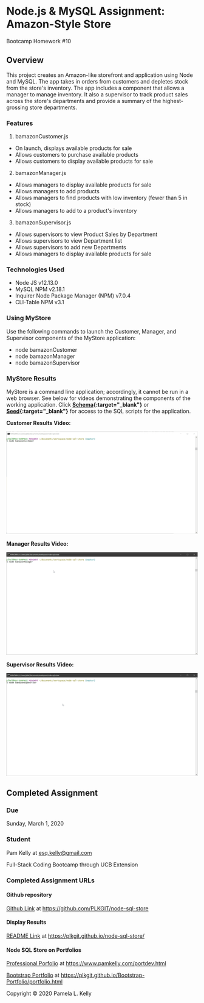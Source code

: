 # Node.js & MySQL Assignment: Amazon-Style Store
Bootcamp Homework #10

## Overview
This project creates an Amazon-like storefront and application using Node and MySQL. The app takes in orders from customers and depletes stock from the store's inventory. The app includes a component that allows a manager to manage inventory. It also a supervisor to track product sales across the store's departments and provide a summary of the highest-grossing store departments.

### Features
1. bamazonCustomer.js
  * On launch, displays available products for sale
  * Allows customers to purchase available products
  * Allows customers to display available products for sale
2. bamazonManager.js
  * Allows managers to display available products for sale
  * Allows managers to add products
  * Allows managers to find products with low inventory (fewer than 5 in stock)
  * Allows managers to add to a product's inventory
3. bamazonSupervisor.js
  * Allows supervisors to view Product Sales by Department
  * Allows supervisors to view Department list
  * Allows supervisors to add new Departments
  * Allows managers to display available products for sale

### Technologies Used
  * Node JS v12.13.0
  * MySQL NPM v2.18.1
  * Inquirer Node Package Manager (NPM) v7.0.4
  * CLI-Table NPM v3.1

### Using MyStore
Use the following commands to launch the Customer, Manager, and Supervisor components of the MyStore application:
* node bamazonCustomer
* node bamazonManager
* node bamazonSupervisor

### MyStore Results
MyStore is a command line application; accordingly, it cannot be run in a web browser.  See below for videos demonstrating the components of the working application.  Click **[Schema](https://github.com/PLKGIT/node-sql-store/blob/master/sql/schema.sql){:target="_blank"}** or **[Seed](https://github.com/PLKGIT/node-sql-store/blob/master/sql/seed.sql){:target="_blank"}** for access to the SQL scripts for the application.

**Customer Results Video:**

![Customer Results](images/mystore_customer_results.gif)

**Manager Results Video:**

![Manager Results](images/mystore_manager_results.gif)

**Supervisor Results Video:**

![Supervisor Results](images/mystore_supervisor_results.gif)

## Completed Assignment

### Due
Sunday, March 1, 2020

### Student
Pam Kelly at [esq.kelly@gmail.com](mailto:esq.kelly@gmail.com)

Full-Stack Coding Bootcamp through UCB Extension

### Completed Assignment URLs

#### Github repository
[Github Link](https://github.com/PLKGIT/node-sql-store) at https://github.com/PLKGIT/node-sql-store

#### Display Results
[README Link](https://plkgit.github.io/node-sql-store/) at https://plkgit.github.io/node-sql-store/

#### Node SQL Store on Portfolios
[Professional Porfolio](https://www.pamkelly.com/portdev.html) at https://www.pamkelly.com/portdev.html

[Bootstrap Portfolio](https://plkgit.github.io/Bootstrap-Portfolio/portfolio.html) at https://plkgit.github.io/Bootstrap-Portfolio/portfolio.html


Copyright &copy; 2020 Pamela L. Kelly